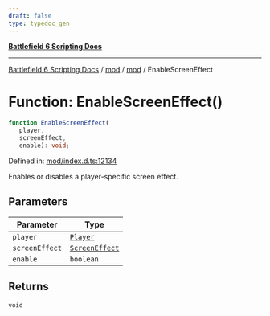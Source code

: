 ```yaml
---
draft: false
type: typedoc_gen
---
```


[**Battlefield 6 Scripting Docs**](../../../_index.md)

***

[Battlefield 6 Scripting Docs](../../../_index.md) / [mod](../../_index.md) / [mod](../_index.md) / EnableScreenEffect

# Function: EnableScreenEffect()

```ts
function EnableScreenEffect(
   player, 
   screenEffect, 
   enable): void;
```

Defined in: [mod/index.d.ts:12134](https://github.com/battlefield-portal-community/portal-docs/blob/6d87e21c5922a3efb03c634dbe98e5fe6e797672/generators/santiago/mod/index.d.ts#L12134)

Enables or disables a player-specific screen effect.

## Parameters

| Parameter | Type |
| ------ | ------ |
| `player` | [`Player`](../Player/_index.md) |
| `screenEffect` | [`ScreenEffect`](../ScreenEffect/_index.md) |
| `enable` | `boolean` |

## Returns

`void`
